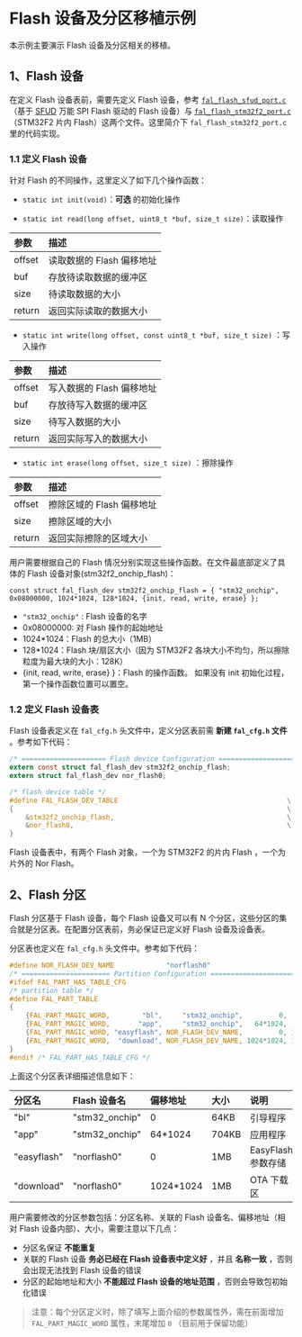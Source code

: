 # Flash 设备及分区移植示例

本示例主要演示 Flash 设备及分区相关的移植。

## 1、Flash 设备

在定义 Flash 设备表前，需要先定义 Flash 设备，参考 [`fal_flash_sfud_port.c`](fal_flash_sfud_port.c) （基于 [SFUD](https://github.com/armink/SFUD) 万能 SPI Flash 驱动的 Flash 设备）与 [`fal_flash_stm32f2_port.c`](fal_flash_stm32f2_port.c) （STM32F2 片内 Flash）这两个文件。这里简介下 `fal_flash_stm32f2_port.c` 里的代码实现。

### 1.1 定义 Flash 设备

针对 Flash 的不同操作，这里定义了如下几个操作函数：

- `static int init(void)`：**可选** 的初始化操作

- `static int read(long offset, uint8_t *buf, size_t size)`：读取操作

|参数                                    |描述|
|:-----                                  |:----|
|offset                                  |读取数据的 Flash 偏移地址|
|buf                                     |存放待读取数据的缓冲区|
|size                                    |待读取数据的大小|
|return                                  |返回实际读取的数据大小|

- `static int write(long offset, const uint8_t *buf, size_t size)` ：写入操作

| 参数   | 描述                      |
| :----- | :------------------------ |
| offset | 写入数据的 Flash 偏移地址 |
| buf    | 存放待写入数据的缓冲区    |
| size   | 待写入数据的大小          |
| return | 返回实际写入的数据大小    |

- `static int erase(long offset, size_t size)` ：擦除操作

| 参数   | 描述                      |
| :----- | :------------------------ |
| offset | 擦除区域的 Flash 偏移地址 |
| size   | 擦除区域的大小            |
| return | 返回实际擦除的区域大小    |

用户需要根据自己的 Flash 情况分别实现这些操作函数。在文件最底部定义了具体的 Flash 设备对象(stm32f2_onchip_flash)：

`const struct fal_flash_dev stm32f2_onchip_flash = { "stm32_onchip", 0x08000000, 1024*1024, 128*1024, {init, read, write, erase} };`

- `"stm32_onchip"` : Flash 设备的名字
- 0x08000000: 对 Flash 操作的起始地址
- 1024*1024：Flash 的总大小（1MB）
- 128*1024：Flash 块/扇区大小（因为 STM32F2 各块大小不均匀，所以擦除粒度为最大块的大小：128K）
- {init, read, write, erase} }：Flash 的操作函数。 如果没有 init 初始化过程，第一个操作函数位置可以置空。

### 1.2 定义 Flash 设备表

Flash 设备表定义在 `fal_cfg.h` 头文件中，定义分区表前需 **新建 `fal_cfg.h` 文件** 。参考如下代码：

```c
/* ===================== Flash device Configuration ========================= */
extern const struct fal_flash_dev stm32f2_onchip_flash;
extern struct fal_flash_dev nor_flash0;

/* flash device table */
#define FAL_FLASH_DEV_TABLE                                          \
{                                                                    \
    &stm32f2_onchip_flash,                                           \
    &nor_flash0,                                                     \
}
```

Flash 设备表中，有两个 Flash 对象，一个为 STM32F2 的片内 Flash ，一个为片外的 Nor Flash。

## 2、Flash 分区

Flash 分区基于 Flash 设备，每个 Flash 设备又可以有 N 个分区，这些分区的集合就是分区表。在配置分区表前，务必保证已定义好 Flash 设备及设备表。

分区表也定义在 `fal_cfg.h` 头文件中。参考如下代码：

```C
#define NOR_FLASH_DEV_NAME             "norflash0"
/* ====================== Partition Configuration ========================== */
#ifdef FAL_PART_HAS_TABLE_CFG
/* partition table */
#define FAL_PART_TABLE                                                               \
{                                                                                    \
    {FAL_PART_MAGIC_WORD,        "bl",     "stm32_onchip",         0,   64*1024, 0}, \
    {FAL_PART_MAGIC_WORD,       "app",     "stm32_onchip",   64*1024,  704*1024, 0}, \
    {FAL_PART_MAGIC_WORD, "easyflash", NOR_FLASH_DEV_NAME,         0, 1024*1024, 0}, \
    {FAL_PART_MAGIC_WORD,  "download", NOR_FLASH_DEV_NAME, 1024*1024, 1024*1024, 0}, \
}
#endif /* FAL_PART_HAS_TABLE_CFG */
```

上面这个分区表详细描述信息如下：

| 分区名      | Flash 设备名   | 偏移地址  | 大小  | 说明               |
| :---------- | :------------- | :-------- | :---- | :----------------- |
| "bl"        | "stm32_onchip" | 0         | 64KB  | 引导程序           |
| "app"       | "stm32_onchip" | 64*1024   | 704KB | 应用程序           |
| "easyflash" | "norflash0"    | 0         | 1MB   | EasyFlash 参数存储 |
| "download"  | "norflash0"    | 1024*1024 | 1MB   | OTA 下载区         |

用户需要修改的分区参数包括：分区名称、关联的 Flash 设备名、偏移地址（相对 Flash 设备内部）、大小，需要注意以下几点：

- 分区名保证 **不能重复**
- 关联的 Flash 设备 **务必已经在 Flash 设备表中定义好** ，并且 **名称一致** ，否则会出现无法找到 Flash 设备的错误
- 分区的起始地址和大小 **不能超过 Flash 设备的地址范围** ，否则会导致包初始化错误

> 注意：每个分区定义时，除了填写上面介绍的参数属性外，需在前面增加 `FAL_PART_MAGIC_WORD` 属性，末尾增加 `0` （目前用于保留功能）
